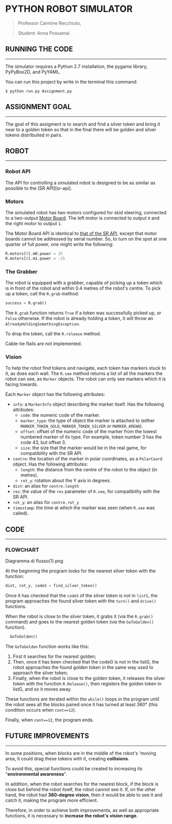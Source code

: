 
# PYTHON ROBOT SIMULATOR

> Professor Carmine Recchiuto, <p>Student: Anna Possamai


## RUNNING THE CODE
------
The simulator requires a Python 2.7 installation, the pygame library, PyPyBox2D, and PyYAML.

You can run this project by write in the terminal this command:
```
$ python run.py Assignment.py
```

## ASSIGNMENT GOAL
-------
The goal of this assigment is to search and find a silver token and bring it near to a golden token so that in the final there will be golden and silver tokens distribuited in pairs.

## ROBOT
-----

### Robot API


The API for controlling a simulated robot is designed to be as similar as possible to the [SR API][sr-api].

### Motors ###

The simulated robot has two motors configured for skid steering, connected to a two-output [Motor Board](https://studentrobotics.org/docs/kit/motor_board). The left motor is connected to output `0` and the right motor to output `1`.

The Motor Board API is identical to [that of the SR API](https://studentrobotics.org/docs/programming/sr/motors/), except that motor boards cannot be addressed by serial number. So, to turn on the spot at one quarter of full power, one might write the following:

```python
R.motors[0].m0.power = 25
R.motors[0].m1.power = -25
```

### The Grabber ###

The robot is equipped with a grabber, capable of picking up a token which is in front of the robot and within 0.4 metres of the robot's centre. To pick up a token, call the `R.grab` method:

```python
success = R.grab()
```

The `R.grab` function returns `True` if a token was successfully picked up, or `False` otherwise. If the robot is already holding a token, it will throw an `AlreadyHoldingSomethingException`.


To drop the token, call the `R.release` method.

Cable-tie flails are not implemented.

### Vision ###

To help the robot find tokens and navigate, each token has markers stuck to it, as does each wall. The `R.see` method returns a list of all the markers the robot can see, as `Marker` objects. The robot can only see markers which it is facing towards.

Each `Marker` object has the following attributes:

* `info`: a `MarkerInfo` object describing the marker itself. Has the following attributes:
  * `code`: the numeric code of the marker.
  * `marker_type`: the type of object the marker is attached to (either `MARKER_TOKEN_GOLD`, `MARKER_TOKEN_SILVER` or `MARKER_ARENA`).
  * `offset`: offset of the numeric code of the marker from the lowest numbered marker of its type. For example, token number 3 has the code 43, but offset 3.
  * `size`: the size that the marker would be in the real game, for compatibility with the SR API.
* `centre`: the location of the marker in polar coordinates, as a `PolarCoord` object. Has the following attributes:
  * `length`: the distance from the centre of the robot to the object (in metres).
  * `rot_y`: rotation about the Y axis in degrees.
* `dist`: an alias for `centre.length`
* `res`: the value of the `res` parameter of `R.see`, for compatibility with the SR API.
* `rot_y`: an alias for `centre.rot_y`
* `timestamp`: the time at which the marker was seen (when `R.see` was called).

## CODE ##
------------
### FLOWCHART ###


Diagramma di flusso(1).png


At the beginning the program looks for the nearest silver token with the function:
```python    
dist, rot_y, codeS = find_silver_token()
```
Once it has checked that the `codeS` of the silver token is not in `listS`, the program approaches the found silver token with the `turn()` and `drive()` functions.

When the robot is close to the silver token, it grabs it (via the `R.grab()` command) and goes to the nearest golden token (via the `GoToGolden()` function).

```python    
  GoToGolden()
```
The `GoToGolden` function works like this:
1. First it searches for the nearest golden;
2. Then, once it has been checked that the codeG is not in the listG, the robot approaches the found golden token in the same way used to approach the silver token;
3. Finally, when the robot is close to the golden token, it releases the silver token with the function `R.Release()`, then registers the golden token in listG, and so it moves away.

These functions are iterated within the `while()` loops in the program until the robot sees all the blocks paired once it has turned at least 360° (this condition occurs when `cont==12`).

Finally, when `cont==12`, the program ends.

## FUTURE IMPROVEMENTS
-----------------------
In some positions, when blocks are in the middle of the robot's 'moving area, it could drag these tokens with it, creating **collisions**.

To avoid this, special functions could be created to increasing its "**environmental awareness**".

In addition, when the robot searches for the nearest block, if the block is close but behind the robot itself, the robot cannot see it. If, on the other hand, the robot had **360-degree vision**, then it would be able to see it and catch it, making the program more efficient.

Therefore, in order to achieve both improvements, as well as appropriate functions, it is necessary to **increase the robot's vision range**.
